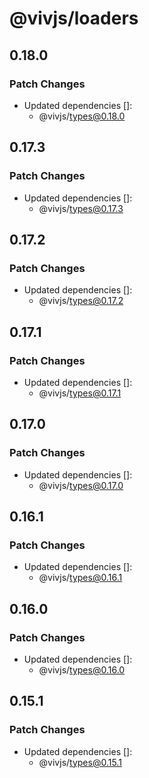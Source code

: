 # @vivjs/loaders

## 0.18.0

### Patch Changes

- Updated dependencies []:
  - @vivjs/types@0.18.0

## 0.17.3

### Patch Changes

- Updated dependencies []:
  - @vivjs/types@0.17.3

## 0.17.2

### Patch Changes

- Updated dependencies []:
  - @vivjs/types@0.17.2

## 0.17.1

### Patch Changes

- Updated dependencies []:
  - @vivjs/types@0.17.1

## 0.17.0

### Patch Changes

- Updated dependencies []:
  - @vivjs/types@0.17.0

## 0.16.1

### Patch Changes

- Updated dependencies []:
  - @vivjs/types@0.16.1

## 0.16.0

### Patch Changes

- Updated dependencies []:
  - @vivjs/types@0.16.0

## 0.15.1

### Patch Changes

- Updated dependencies []:
  - @vivjs/types@0.15.1
